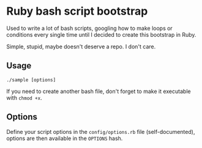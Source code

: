 # Ruby bash script bootstrap

Used to write a lot of bash scripts, googling how to make loops or conditions every single time  until I decided to create this bootstrap in Ruby.

Simple, stupid, maybe doesn't deserve a repo. I don't care.

## Usage

`./sample [options]`

If you need to create another bash file, don't forget to make it executable with `chmod +x`.

## Options

Define your script options in the `config/options.rb` file (self-documented), options are then available in the `OPTIONS` hash.
